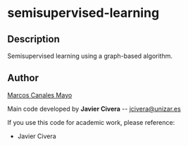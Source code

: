 # semisupervised-learning

## Description

Semisupervised learning using a graph-based algorithm.

## Author

[Marcos Canales Mayo](https://github.com/MarcosCM)

Main code developed by **Javier Civera** -- jcivera@unizar.es

If you use this code for academic work, please reference:
* Javier Civera
